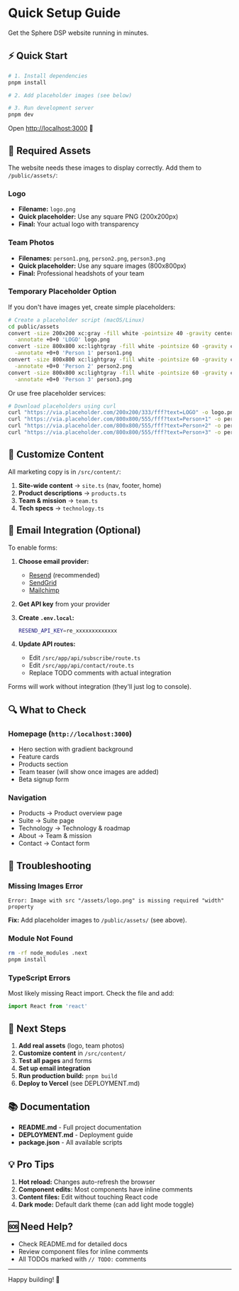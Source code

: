 # Quick Setup Guide

Get the Sphere DSP website running in minutes.

## ⚡ Quick Start

```bash
# 1. Install dependencies
pnpm install

# 2. Add placeholder images (see below)

# 3. Run development server
pnpm dev
```

Open [http://localhost:3000](http://localhost:3000) 🚀

## 📸 Required Assets

The website needs these images to display correctly. Add them to `/public/assets/`:

### Logo
- **Filename:** `logo.png`
- **Quick placeholder:** Use any square PNG (200x200px)
- **Final:** Your actual logo with transparency

### Team Photos
- **Filenames:** `person1.png`, `person2.png`, `person3.png`
- **Quick placeholder:** Use any square images (800x800px)
- **Final:** Professional headshots of your team

### Temporary Placeholder Option

If you don't have images yet, create simple placeholders:

```bash
# Create a placeholder script (macOS/Linux)
cd public/assets
convert -size 200x200 xc:gray -fill white -pointsize 40 -gravity center \
  -annotate +0+0 'LOGO' logo.png
convert -size 800x800 xc:lightgray -fill white -pointsize 60 -gravity center \
  -annotate +0+0 'Person 1' person1.png
convert -size 800x800 xc:lightgray -fill white -pointsize 60 -gravity center \
  -annotate +0+0 'Person 2' person2.png
convert -size 800x800 xc:lightgray -fill white -pointsize 60 -gravity center \
  -annotate +0+0 'Person 3' person3.png
```

Or use free placeholder services:
```bash
# Download placeholders using curl
curl "https://via.placeholder.com/200x200/333/fff?text=LOGO" -o logo.png
curl "https://via.placeholder.com/800x800/555/fff?text=Person+1" -o person1.png
curl "https://via.placeholder.com/800x800/555/fff?text=Person+2" -o person2.png
curl "https://via.placeholder.com/800x800/555/fff?text=Person+3" -o person3.png
```

## 🎨 Customize Content

All marketing copy is in `/src/content/`:

1. **Site-wide content** → `site.ts` (nav, footer, home)
2. **Product descriptions** → `products.ts`
3. **Team & mission** → `team.ts`
4. **Tech specs** → `technology.ts`

## 📧 Email Integration (Optional)

To enable forms:

1. **Choose email provider:**
   - [Resend](https://resend.com) (recommended)
   - [SendGrid](https://sendgrid.com)
   - [Mailchimp](https://mailchimp.com)

2. **Get API key** from your provider

3. **Create `.env.local`:**
   ```bash
   RESEND_API_KEY=re_xxxxxxxxxxxxx
   ```

4. **Update API routes:**
   - Edit `/src/app/api/subscribe/route.ts`
   - Edit `/src/app/api/contact/route.ts`
   - Replace TODO comments with actual integration

Forms will work without integration (they'll just log to console).

## 🔍 What to Check

### Homepage (`http://localhost:3000`)
- Hero section with gradient background
- Feature cards
- Products section
- Team teaser (will show once images are added)
- Beta signup form

### Navigation
- Products → Product overview page
- Suite → Suite page
- Technology → Technology & roadmap
- About → Team & mission
- Contact → Contact form

## 🐛 Troubleshooting

### Missing Images Error
```
Error: Image with src "/assets/logo.png" is missing required "width" property
```

**Fix:** Add placeholder images to `/public/assets/` (see above).

### Module Not Found
```bash
rm -rf node_modules .next
pnpm install
```

### TypeScript Errors
Most likely missing React import. Check the file and add:
```typescript
import React from 'react'
```

## 🚀 Next Steps

1. **Add real assets** (logo, team photos)
2. **Customize content** in `/src/content/`
3. **Test all pages** and forms
4. **Set up email integration**
5. **Run production build:** `pnpm build`
6. **Deploy to Vercel** (see DEPLOYMENT.md)

## 📚 Documentation

- **README.md** - Full project documentation
- **DEPLOYMENT.md** - Deployment guide
- **package.json** - All available scripts

## 💡 Pro Tips

1. **Hot reload:** Changes auto-refresh the browser
2. **Component edits:** Most components have inline comments
3. **Content files:** Edit without touching React code
4. **Dark mode:** Default dark theme (can add light mode toggle)

## 🆘 Need Help?

- Check README.md for detailed docs
- Review component files for inline comments
- All TODOs marked with `// TODO:` comments

---

Happy building! 🎉

